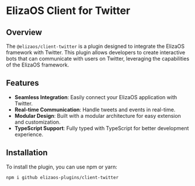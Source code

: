 # ElizaOS Client for Twitter

## Overview

The `@elizaos/client-twitter` is a plugin designed to integrate the ElizaOS framework with Twitter. This plugin allows developers to create interactive bots that can communicate with users on Twitter, leveraging the capabilities of the ElizaOS framework.

## Features

- **Seamless Integration**: Easily connect your ElizaOS application with Twitter.  
- **Real-time Communication**: Handle tweets and events in real-time.  
- **Modular Design**: Built with a modular architecture for easy extension and customization.  
- **TypeScript Support**: Fully typed with TypeScript for better development experience.  

## Installation

To install the plugin, you can use npm or yarn:

```bash
npm i github elizaos-plugins/client-twitter
